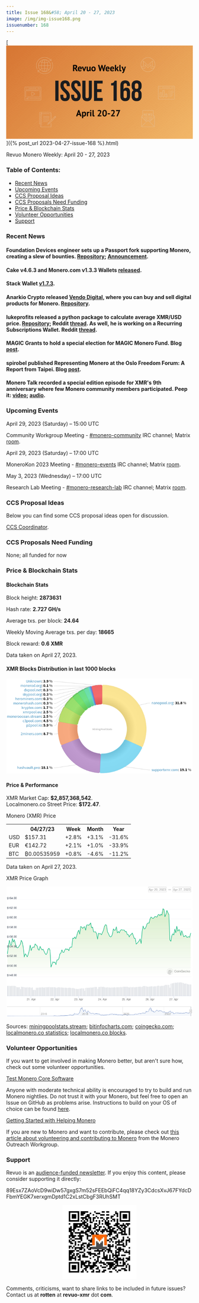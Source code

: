 ```yaml
---
title: Issue 168&#58; April 20 - 27, 2023
image: /img/img-issue168.png
issuenumber: 168
---
```

[<img src="/img/img-issue168.png" alt="Revuo Monero Weekly #168 Slide" class="img-lead">]({% post_url 2023-04-27-issue-168 %}.html)

<p class="text-lead">Revuo Monero Weekly: April 20 - 27, 2023</p>
<!--more-->

<h3>Table of Contents:</h3>
<ul class="contents">
    <li><a href="#news">Recent News</a></li>
    <li><a href="#events">Upcoming Events</a></li>
    <li><a href="#ideas">CCS Proposal Ideas</a></li>
    <li><a href="#proposals">CCS Proposals Need Funding</a></li>
    <li><a href="#stats">Price & Blockchain Stats</a></li>
    <li><a href="#volunteer">Volunteer Opportunities</a></li>
    <li><a href="#support">Support</a></li>
</ul>

<h3 id="news">Recent News</h3>

<div class="newsbyte">
    <h4>Foundation Devices engineer sets up a Passport fork supporting Monero, creating a slew of bounties. <a href="https://github.com/mjg-foundation/passport2-monero" target="_blank">Repository</a>; <a href="https://nitter.adminforge.de/ShrtCrct6102/status/1649289598776778752" target="_blank">Announcement</a>.</h4>
</div>

<div class="newsbyte">
    <h4>Cake v4.6.3 and Monero.com v1.3.3 Wallets <a href="https://github.com/cake-tech/cake_wallet/releases/tag/v4.6.3" target="_blank">released</a>.</h4>
</div>

<div class="newsbyte">
    <h4>Stack Wallet <a href="https://github.com/cypherstack/stack_wallet/releases/tag/build_163" target="_blank">v1.7.3</a>.</h4>
</div>

<div class="newsbyte">
    <h4>Anarkio Crypto released <a href="https://vendo.bitejo.com/" target="_blank">Vendo Digital</a>, where you can buy and sell digital products for Monero. <a href="https://codeberg.org/anarkio/vendo/" target="_blank">Repository</a>.</h4>
</div>

<div class="newsbyte">
    <h4>lukeprofits released a python package to calculate average XMR/USD price. <a href="https://github.com/lukeprofits/Monero-USD-Price" target="_blank">Repository</a>; Reddit <a href="https://teddit.adminforge.de/r/Monero/comments/12utcev/easy_way_to_get_average_monerousd_price_python/" target="_blank">thread</a>. As well, he is working on a Recurring Subscriptions Wallet. Reddit <a href="https://teddit.adminforge.de/r/Monero/comments/12yaupd/announcement_decentralized_monero_recurring/" target="_blank">thread</a>.</h4>
</div>

<div class="newsbyte">
    <h4>MAGIC Grants to hold a special election for MAGIC Monero Fund. Blog <a href="https://magicgrants.org/Special-Election-for-MAGIC-Monero-Fund-MajesticBank/" target="_blank">post</a>.</h4>
</div>

<div class="newsbyte">
    <h4>spirobel published Representing Monero at the Oslo Freedom Forum: A Report from Taipei. Blog <a href="https://monerochan.news/article/12" target="_blank">post</a>.</h4>
</div>

<div class="newsbyte">
    <h4>Monero Talk recorded a special edition episode for XMR's 9th anniversary where few Monero community members participated. Peep it: <a href="https://piped.video/watch?v=SQWOdH7hEMw" target="_blank">video</a>; <a href="https://www.monerotalk.live/monero-s-9th-birthday" target="_blank">audio</a>.</h4>
</div>

<h3 id="events">Upcoming Events</h3>

<div class="event">
    <p class="date" markdown="1">April 29, 2023 (Saturday) – 15:00 UTC</p>
    <p markdown="1">Community Workgroup Meeting - <a href="irc://irc.libera.chat/#monero-community" target="_blank">#monero-community</a> IRC channel; Matrix <a href="https://matrix.to/#/#monero-community:monero.social" target="_blank">room</a>.</p>
</div>

<div class="event">
    <p class="date" markdown="1">April 29, 2023 (Saturday) – 17:00 UTC</p>
    <p markdown="1">MoneroKon 2023 Meeting - <a href="irc://irc.libera.chat/#monero-events" target="_blank">#monero-events</a> IRC channel; Matrix <a href="https://matrix.to/#/#monero-events:monero.social" target="_blank">room</a>.</p>
</div>

<div class="event">
    <p class="date" markdown="1">May 3, 2023 (Wednesday) – 17:00 UTC</p>
    <p markdown="1">Research Lab Meeting - <a href="irc://irc.libera.chat/#monero-research-lab" target="_blank">#monero-research-lab</a> IRC channel; Matrix <a href="https://matrix.to/#/#monero-research-lab:monero.social" target="_blank">room</a>.</p>
</div>

<h3 id="ideas">CCS Proposal Ideas</h3>

<p>Below you can find some CCS proposal ideas open for discussion.</p>

<div class="proposal">
<p><a href="https://repo.getmonero.org/monero-project/ccs-proposals/-/merge_requests/385" target="_blank">CCS Coordinator</a>.</p>
</div>

<h3 id="proposals">CCS Proposals Need Funding</h3>

<p>None; all funded for now</p>

<h3 id="stats">Price & Blockchain Stats</h3>

<h4 class="stat">Blockchain Stats</h4>

<div class="bcstats">
    <p>Block height: <b>2873631</b></p>
    <p>Hash rate: <b>2.727 GH/s</b></p>
    <p>Average txs. per block: <b>24.64</b></p>
    <p>Weekly Moving Average txs. per day: <b>18665</b></p>
    <p>Block reward: <b>0.6 XMR</b></p>
</div>
<p class="note">Data taken on April 27, 2023.</p>

<h4 class="stat">XMR Blocks Distribution in last 1000 blocks</h4>
<p><img src="/img/hashrate-pool-distribution-0427.png" alt="Hashrate Pool Distribution Pie Chart"/></p>

<h4 class="stat" id="price-stat">Price & Performance</h4>

<div class="price-intro">XMR Market Cap: <b>$2,857,368,542</b>.<br/>Localmonero.co Street Price: <b>$172.47</b>.</div>

<p class="table-title">Monero (XMR) Price</p>
<table class="price-table">
  <tr class="row1">
    <th></th>
    <th>04/27/23</th>
    <th>Week</th>
    <th>Month</th>
    <th>Year</th>
  </tr>
  <tr>
    <td data-th="XMR to">USD</td>
    <td data-th="04/27/23">$157.31</td>
    <td data-th="Week" class="green">+2.8%</td>
    <td data-th="Month" class="green">+3.1%</td>
    <td data-th="Year" class="red">-31.6%</td>
  </tr>
  <tr class="row3">
    <td data-th="XMR to">EUR</td>
    <td data-th="04/27/23">€142.72</td>
    <td data-th="Week" class="green">+2.1%</td>
    <td data-th="Month" class="green">+1.0%</td>
    <td data-th="Year" class="red">-33.9%</td>
  </tr>
  <tr>
    <td data-th="XMR to">BTC</td>
    <td data-th="04/27/23">₿0.00535959</td>
    <td data-th="Week" class="green">+0.8%</td>
    <td data-th="Month" class="red">-4.6%</td>
    <td data-th="Year" class="red">-11.2%</td>
  </tr>
</table>
<p class="note">Data taken on April 27, 2023.</p>

<p class="table-title">XMR Price Graph</p>

![XMR Price Graph 04/13/23-04/20/23](/img/weekly-chart-0427.png "XMR Price Graph 04/13/23-04/20/23")

Sources: <a href="https://miningpoolstats.stream/monero" target="_blank">miningpoolstats.stream</a>; <a href="https://bitinfocharts.com/monero/" target="_blank">bitinfocharts.com</a>; <a href="https://www.coingecko.com/en/coins/monero" target="_blank">coingecko.com</a>; <a href="https://localmonero.co/statistics" target="_blank">localmonero.co statistics</a>; <a href="https://localmonero.co/blocks" target="_blank">localmonero.co blocks</a>.

<h3 id="volunteer">Volunteer Opportunities</h3>

<p>If you want to get involved in making Monero better, but aren't sure how, check out some volunteer opportunities.</p>

<div class="newsbyte">
    <p class="date"><a href="https://github.com/monero-project/monero" target="_blank">Test Monero Core Software</a></p>
    <p>Anyone with moderate technical ability is encouraged to try to build and run Monero nightlies. Do not trust it with your Monero, but feel free to open an Issue on GitHub as problems arise. Instructions to build on your OS of choice can be found <a href="https://github.com/monero-project/monero#compiling-monero-from-source" target="_blank">here</a>. </p>
</div>

<div class="newsbyte">
    <p class="date"><a href="https://github.com/monero-project/monero" target="_blank">Getting Started with Helping Monero</a></p>
    <p>If you are new to Monero and want to contribute, please check out <a href="https://www.monerooutreach.org/stories/getting-started-helping-monero.php" target="_blank">this article about volunteering and contributing to Monero</a> from the Monero Outreach Workgroup. </p>
</div>

<h3 id="support">Support</h3>

<p markdown="1">Revuo is an <a href="https://revuo-xmr.com/support/">audience-funded newsletter</a>. If you enjoy this content, please consider supporting it directly:</p>

<p class="address" markdown="1">89Esx7ZAoVcD9wiDw57gxgS7m52sFEEbQiFC4qq18YZy3CdcsXvJ67FYdcDFbmYEGK7xerxgmDptd1C2xLstCbgF3RUhSMT</p>

<p><center><a href="monero:89Esx7ZAoVcD9wiDw57gxgS7m52sFEEbQiFC4qq18YZy3CdcsXvJ67FYdcDFbmYEGK7xerxgmDptd1C2xLstCbgF3RUhSMT" class="qr"><img src="/img/donate-monero.jpg" style="max-width: 200px;"/></a></center></p>

Comments, criticisms, want to share links to be included in future issues? Contact us at **rotten** at **revuo-xmr** dot **com**.
